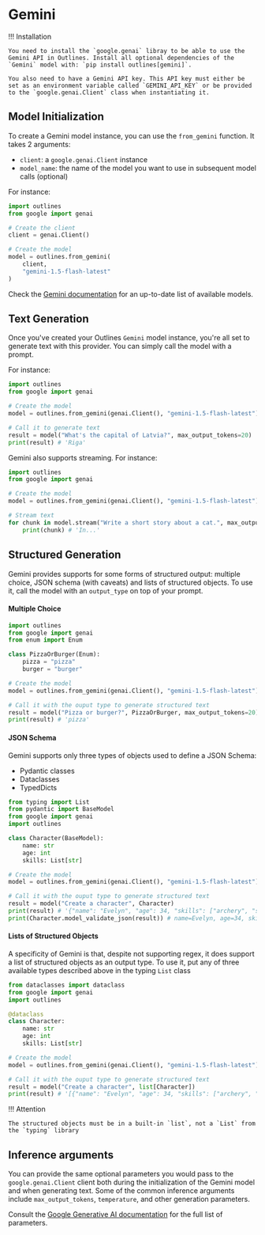 # Gemini

!!! Installation

    You need to install the `google.genai` libray to be able to use the Gemini API in Outlines. Install all optional dependencies of the `Gemini` model with: `pip install outlines[gemini]`.

    You also need to have a Gemini API key. This API key must either be set as an environment variable called `GEMINI_API_KEY` or be provided to the `google.genai.Client` class when instantiating it.

## Model Initialization

To create a Gemini model instance, you can use the `from_gemini` function. It takes 2 arguments:

- `client`: a `google.genai.Client` instance
- `model_name`: the name of the model you want to use in subsequent model calls (optional)

For instance:

```python
import outlines
from google import genai

# Create the client
client = genai.Client()

# Create the model
model = outlines.from_gemini(
    client,
    "gemini-1.5-flash-latest"
)
```

Check the [Gemini documentation](https://github.com/googleapis/python-genai) for an up-to-date list of available models.

## Text Generation

Once you've created your Outlines `Gemini` model instance, you're all set to generate text with this provider. You can simply call the model with a prompt.

For instance:

```python
import outlines
from google import genai

# Create the model
model = outlines.from_gemini(genai.Client(), "gemini-1.5-flash-latest")

# Call it to generate text
result = model("What's the capital of Latvia?", max_output_tokens=20)
print(result) # 'Riga'
```

Gemini also supports streaming. For instance:

```python
import outlines
from google import genai

# Create the model
model = outlines.from_gemini(genai.Client(), "gemini-1.5-flash-latest")

# Stream text
for chunk in model.stream("Write a short story about a cat.", max_output_tokens=20):
    print(chunk) # 'In...'
```

## Structured Generation

Gemini provides supports for some forms of structured output: multiple choice, JSON schema (with caveats) and lists of structured objects. To use it, call the model with an `output_type` on top of your prompt.

#### Multiple Choice

```python
import outlines
from google import genai
from enum import Enum

class PizzaOrBurger(Enum):
    pizza = "pizza"
    burger = "burger"

# Create the model
model = outlines.from_gemini(genai.Client(), "gemini-1.5-flash-latest")

# Call it with the ouput type to generate structured text
result = model("Pizza or burger?", PizzaOrBurger, max_output_tokens=20)
print(result) # 'pizza'
```

#### JSON Schema

Gemini supports only three types of objects used to define a JSON Schema:

- Pydantic classes
- Dataclasses
- TypedDicts

```python
from typing import List
from pydantic import BaseModel
from google import genai
import outlines

class Character(BaseModel):
    name: str
    age: int
    skills: List[str]

# Create the model
model = outlines.from_gemini(genai.Client(), "gemini-1.5-flash-latest")

# Call it with the ouput type to generate structured text
result = model("Create a character", Character)
print(result) # '{"name": "Evelyn", "age": 34, "skills": ["archery", "stealth", "alchemy"]}'
print(Character.model_validate_json(result)) # name=Evelyn, age=34, skills=['archery', 'stealth', 'alchemy']
```

#### Lists of Structured Objects

A specificity of Gemini is that, despite not supporting regex, it does support a list of structured objects as an output type. To use it, put any of three available types described above in the typing `List` class

```python
from dataclasses import dataclass
from google import genai
import outlines

@dataclass
class Character:
    name: str
    age: int
    skills: List[str]

# Create the model
model = outlines.from_gemini(genai.Client(), "gemini-1.5-flash-latest")

# Call it with the ouput type to generate structured text
result = model("Create a character", list[Character])
print(result) # '[{"name": "Evelyn", "age": 34, "skills": ["archery", "stealth", "alchemy"]}, {["name":...'
```

!!! Attention

    The structured objects must be in a built-in `list`, not a `List` from the `typing` library

## Inference arguments

You can provide the same optional parameters you would pass to the `google.genai.Client` client both during the initialization of the Gemini model and when generating text. Some of the common inference arguments include `max_output_tokens`, `temperature`, and other generation parameters.

Consult the [Google Generative AI documentation](https://github.com/googleapis/python-genai) for the full list of parameters.
